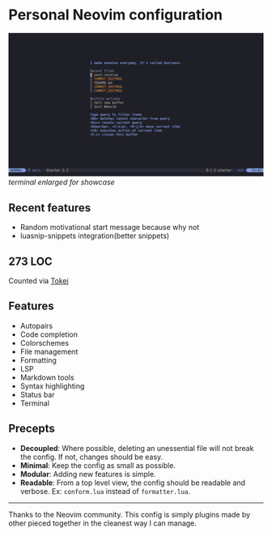 # Personal Neovim configuration


![](./assets/neovim.png)
*terminal enlarged for showcase*

## Recent features
- Random motivational start message because why not
- luasnip-snippets integration(better snippets)

## 273 LOC
Counted via [Tokei](https://github.com/XAMPPRocky/tokei)

## Features
- Autopairs
- Code completion
- Colorschemes
- File management
- Formatting
- LSP
- Markdown tools
- Syntax highlighting
- Status bar
- Terminal

## Precepts
- **Decoupled**: Where possible, deleting an unessential file will not break the config. If not, changes should be easy.
- **Minimal**: Keep the config as small as possible.
- **Modular**: Adding new features is simple.
- **Readable**: From a top level view, the config should be readable and verbose. Ex: `conform.lua` instead of `formatter.lua`.

---

Thanks to the Neovim community. This config is simply plugins made by other pieced together in the cleanest way I can manage.
